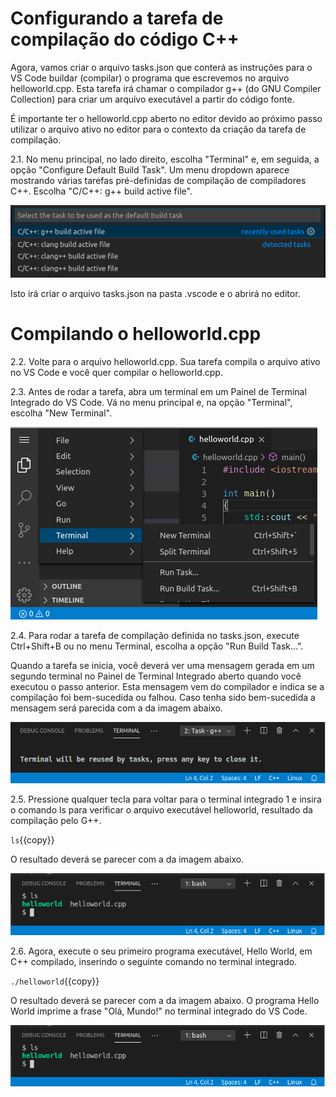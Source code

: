 # Configurando a tarefa de compilação do código C++

Agora, vamos criar o arquivo tasks.json que conterá as instruções para o VS Code buildar (compilar) o programa que escrevemos no arquivo helloworld.cpp. Esta tarefa irá chamar o compilador g++ (do GNU Compiler Collection) para criar um arquivo executável a partir do código fonte.

É importante ter o helloworld.cpp aberto no editor devido ao próximo passo utilizar o arquivo ativo no editor para o contexto da criação da tarefa de compilação.

2.1. No menu principal, no lado direito, escolha "Terminal" e, em seguida, a opção "Configure Default Build Task". Um menu dropdown aparece mostrando várias tarefas pré-definidas de compilação de compiladores C++. Escolha "C/C++: g++ build active file".

![VS Code C++ Default Build Task](./assets/VSCode_C++_Config_Default_Build_Task_Gplusplus.png)

Isto irá criar o arquivo tasks.json na pasta .vscode e o abrirá no editor.

# Compilando o helloworld.cpp

2.2. Volte para o arquivo helloworld.cpp. Sua tarefa compila o arquivo ativo no VS Code e você quer compilar o helloworld.cpp.

2.3. Antes de rodar a tarefa, abra um terminal em um Painel de Terminal Integrado do VS Code. Vá no menu principal e, na opção "Terminal", escolha "New Terminal".

![VS Code New Terminal](./assets/VSCode_C++_menu_Terminal_New.png)

2.4. Para rodar a tarefa de compilação definida no tasks.json, execute Ctrl+Shift+B ou no menu Terminal, escolha a opção "Run Build Task...".

Quando a tarefa se inicia, você deverá ver uma mensagem gerada em um segundo terminal no Painel de Terminal Integrado aberto quando você executou o passo anterior. Esta mensagem vem do compilador e indica se a compilação foi bem-sucedida ou falhou. Caso tenha sido bem-sucedida a mensagem será parecida com a da imagem abaixo. 

![VS Code C++ Terminal Build Task Message](./assets/VSCode_C++_Terminal_build_task.png)

2.5. Pressione qualquer tecla para voltar para o terminal integrado 1 e insira o comando ls para verificar o arquivo executável helloworld, resultado da compilação pelo G++.

`ls`{{copy}}

O resultado deverá se parecer com a da imagem abaixo.

![VS Code C++ Terminal helloworld file](./assets/VSCode_C++_Terminal_helloworld_file.png)

2.6. Agora, execute o seu primeiro programa executável, Hello World, em C++ compilado, inserindo o seguinte comando no terminal integrado.

`./helloworld`{{copy}}

O resultado deverá se parecer com a da imagem abaixo. O programa Hello World imprime a frase "Olá, Mundo!" no terminal integrado do VS Code. 

![VS Code C++ Terminal helloworld file](./assets/VSCode_C++_Terminal_helloworld_file.png)